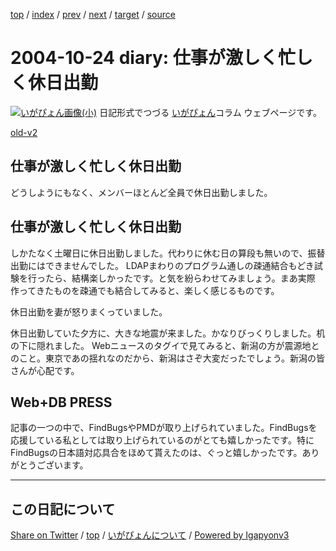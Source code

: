 [top](../index.html) 
 / [index](index.html) 
 / [prev](ig041019.html) 
 / [next](ig041025.html) 
 / [target](https://igapyon.github.io/diary/2004/ig041024.html) 
 / [source](https://github.com/igapyon/diary/blob/gh-pages/2004/ig041024.src.md) 

2004-10-24 diary: 仕事が激しく忙しく休日出勤
=====================================================================================================
[![いがぴょん画像(小)](https://igapyon.github.io/diary/images/iga200306s.jpg "いがぴょん")](https://igapyon.github.io/diary/memo/memoigapyon.html) 日記形式でつづる [いがぴょん](https://igapyon.github.io/diary/memo/memoigapyon.html)コラム ウェブページです。

[old-v2](ig041024-orig.html)

## 仕事が激しく忙しく休日出勤

どうしようにもなく、メンバーほとんど全員で休日出勤しました。


## 仕事が激しく忙しく休日出勤

しかたなく土曜日に休日出勤しました。代わりに休む日の算段も無いので、振替出勤にはできませんでした。
LDAPまわりのプログラム通しの疎通結合もどき試験を行ったら、結構楽しかったです。と気を紛らわせてみましょう。まあ実際 作ってきたものを疎通でも結合してみると、楽しく感じるものです。

休日出勤を妻が怒りまくっていました。

休日出勤していた夕方に、大きな地震が来ました。かなりびっくりしました。机の下に隠れました。
Webニュースのタグイで見てみると、新潟の方が震源地とのこと。東京であの揺れなのだから、新潟はさぞ大変だったでしょう。新潟の皆さんが心配です。

## Web+DB PRESS

記事の一つの中で、FindBugsやPMDが取り上げられていました。FindBugsを応援している私としては取り上げられているのがとても嬉しかったです。特に
FindBugsの日本語対応具合をほめて貰えたのは、ぐっと嬉しかったです。ありがとうございます。


----------------------------------------------------------------------------------------------------

## この日記について

[Share on Twitter](https://twitter.com/intent/tweet?hashtags=igapyon%2Cdiary%2C%E3%81%84%E3%81%8C%E3%81%B4%E3%82%87%E3%82%93&text=%E4%BB%95%E4%BA%8B%E3%81%8C%E6%BF%80%E3%81%97%E3%81%8F%E5%BF%99%E3%81%97%E3%81%8F%E4%BC%91%E6%97%A5%E5%87%BA%E5%8B%A4&url=https%3A%2F%2Figapyon.github.io%2Fdiary%2F2004%2Fig041024.html) / [top](../index.html) / [いがぴょんについて](https://igapyon.github.io/diary/memo/memoigapyon.html) / [Powered by Igapyonv3](https://github.com/igapyon/igapyonv3)
